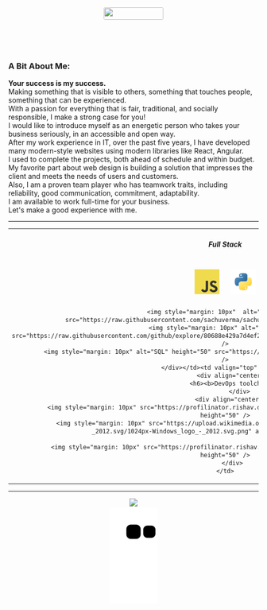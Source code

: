 <div align="center" style="margin: 40px 0">
    <a href="https://github.com/topdev0729/github-profile-views-counter">
    </a>
</div>
<div align="center" style="margin: 40px 0">
    <!-- Followers -->
    <a href="https://github.com/coder7290?tab=followers">
        <img width="120px" height="25px" style="border-radius: 3px" src="https://img.shields.io/github/followers/coder7290?style=flat-square">
    </a>
</div>
<br />
    
### A Bit About Me:

<b>Your success is my success.</b><br />
Making something that is visible to others, something that touches people, something that can be experienced.<br />
With a passion for everything that is fair, traditional, and socially responsible, I make a strong case for you!<br />
I would like to introduce myself as an energetic person who takes your business seriously, in an accessible and open way.<br />
After my work experience in IT, over the past five years, I have developed many modern-style websites using modern libraries like React, Angular.<br />
I used to complete the projects, both ahead of schedule and within budget.
My favorite part about web design is building a solution that impresses the client and meets the needs of users and customers.<br />
Also, I am a proven team player who has teamwork traits, including reliability, good communication, commitment, adaptability.<br />
I am available to work full-time for your business.<br />
Let's make a good experience with me.
<br />
<hr />
<table><tr>
    <td valign="top" width="50%">
        <div align="center">
           <h6> <b> Full Stack </b> </h6>
        </div>
        <div align="center">  
         <img style="margin: 10px" alt="JavaScript" height="50" src="https://raw.githubusercontent.com/github/explore/80688e429a7d4ef2fca1e82350fe8e3517d3494d/topics/javascript/javascript.png" />
          <img style="margin: 10px" alt="Python"height="50" src="https://raw.githubusercontent.com/github/explore/e94815998e4e0713912fed477a1f346ec04c3da2/topics/python/python.png" />

            <img style="margin: 10px"  alt="Express" height="50" src="https://raw.githubusercontent.com/sachuverma/sachuverma/master/icons/express.png"/>  
            <img style="margin: 10px" alt="Node.js" height="50" src="https://raw.githubusercontent.com/github/explore/80688e429a7d4ef2fca1e82350fe8e3517d3494d/topics/nodejs/nodejs.png" />
            <img style="margin: 10px" alt="SQL" height="50" src="https://www.zeluslugi.ru/upload/news/terms20191115-1.png" />
        </div></td><td valign="top" width="50%">
        <div align="center">
                <h6><b>DevOps toolchain</b></h6>
            </div>
        <div align="center"> 
            <img style="margin: 10px" src="https://profilinator.rishav.dev/skills-assets/linux-original.svg" alt="Linux" height="50" />
            <img style="margin: 10px" src="https://upload.wikimedia.org/wikipedia/commons/thumb/5/5f/Windows_logo_-_2012.svg/1024px-Windows_logo_-_2012.svg.png" alt="Windows" height="50" /> 

            <img style="margin: 10px" src="https://profilinator.rishav.dev/skills-assets/gnu_bash-icon.svg" alt="Bash" height="50" />
        </div>
    </td>
</tr>
</table>  
<hr/>
<div  align="center"> <img src="https://activity-graph.herokuapp.com/graph?username=coder7290&theme=xcode" /></div>
<div  align="center"> <img src="https://raw.githubusercontent.com/muhiqsimui/muhiqsimui/output/github-contribution-grid-snake.svg" /></div>

